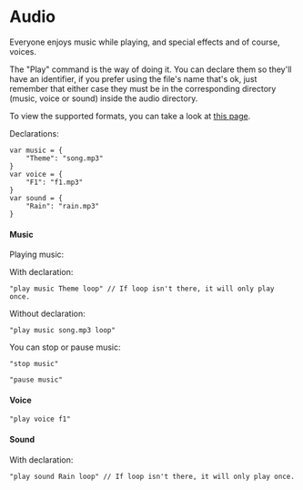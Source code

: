 # Audio

Everyone enjoys music while playing, and special effects and of course, voices.

The "Play" command is the way of doing it. You can declare them so they'll have an identifier, if you prefer using the file's name that's ok, just remember that either case they must be in the corresponding directory \(music, voice or sound\) inside the audio directory.

To view the supported formats, you can take a look at [this page](http://www.w3schools.com/html/html5_audio.asp).

Declarations:

```
var music = {
    "Theme": "song.mp3"
}
var voice = {
    "F1": "f1.mp3"
}
var sound = {
    "Rain": "rain.mp3"
}
```

#### Music

Playing music:

With declaration:

```
"play music Theme loop" // If loop isn't there, it will only play once.
```

Without declaration:

```
"play music song.mp3 loop"
```

You can stop or pause music:

```
"stop music"
```

```
"pause music"
```

#### Voice

```
"play voice f1"
```

#### Sound

With declaration:

```
"play sound Rain loop" // If loop isn't there, it will only play once.
```

